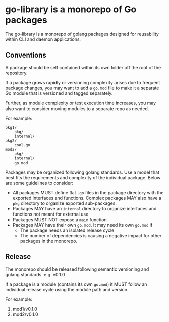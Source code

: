 # go-library is a monorepo of Go packages

The go-library is a monorepo of golang packages designed for reusability within CLI and daemon applications.

## Conventions

A package should be self contained within its own folder off the root of the repository.

If a package grows rapidly or versioning complexity arises due to frequent package changes, you may want to add a `go.mod` file to make it a separate Go module that is versioned and tagged separately.

Further, as module complexity or test execution time increases, you may also want to consider moving modules to a separate repo as needed.

For example:
```
pkg1/
    pkg/
    internal/
pkg2/
    cool.go
mod2/
    pkg/
    internal/
    go.mod
```

Packages may be organized following golang standards.  Use a model that best fits the requirements and complexity of the individual package.  Below are some guidelines to consider: 

* All packages MUST define flat `.go` files in the package directory with the exported interfaces and functions. Complex packages MAY also have a `pkg` directory to organize exported sub-packages.
* Packages MAY have an `internal` directory to organize interfaces and functions not meant for external use
* Packages MUST NOT expose a `main` function
* Packages MAY have their own `go.mod`.  It may need its own `go.mod` if
    - The package needs an isolated release cycle
    - The number of dependencies is causing a negative impact for other packages in the monorepo.


## Release

The monorepo should be released following semantic versioning and golang standards.  e.g. v0.1.0

If a package is a module (contains its own `go.mod`) it MUST follow an individual release cycle using the module path and version.

For example:

1. mod1/v0.1.0
1. mod2/v0.1.0
